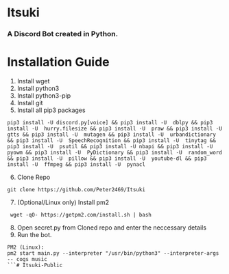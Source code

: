 # Itsuki
### A Discord Bot created in Python.

# Installation Guide
1. Install wget
2. Install python3
3. Install python3-pip
4. Install git
5. Install all pip3 packages
```
pip3 install -U discord.py[voice] && pip3 install -U  dblpy && pip3 install -U  hurry.filesize && pip3 install -U  praw && pip3 install -U  gtts && pip3 install -U  mutagen && pip3 install -U  urbandictionary && pip3 install -U  SpeechRecognition && pip3 install -U  tinytag && pip3 install -U  psutil && pip3 install -U nbapi && pip3 install -U  pyowm && pip3 install -U  PyDictionary && pip3 install -U  random_word && pip3 install -U  pillow && pip3 install -U  youtube-dl && pip3 install -U  ffmpeg && pip3 install -U  pynacl
```
6. Clone Repo
```
git clone https://github.com/Peter2469/Itsuki
```
7. (Optional/Linux only) Install pm2
```
 wget -qO- https://getpm2.com/install.sh | bash
```
8. Open secret.py from Cloned repo and enter the neccessary details
9. Run the bot.
```
PM2 (Linux):
pm2 start main.py --interpreter "/usr/bin/python3" --interpreter-args -- cogs music
```# Itsuki-Public
